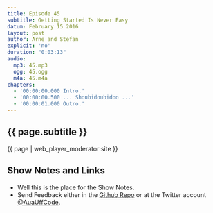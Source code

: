 ```yaml
---
title: Episode 45
subtitle: Getting Started Is Never Easy
datum: February 15 2016
layout: post
author: Arne and Stefan
explicit: 'no'
duration: "0:03:13"
audio:
  mp3: 45.mp3
  ogg: 45.ogg
  m4a: 45.m4a
chapters:
  - '00:00:00.000 Intro.'
  - '00:00:00.500 ... Shoubidoubidoo ...'
  - '00:00:01.000 Outro.'
---
```


## {{ page.subtitle }}

{{ page | web_player_moderator:site }}

## Show Notes and Links

  * Well this is the place for the Show Notes.
  * Send Feedback either in the [Github Repo](https://github.com/haslinger/jekyll-octopod) or at the Twitter account [@AuaUffCode](http://twitter.com/@AuaUffCode).
